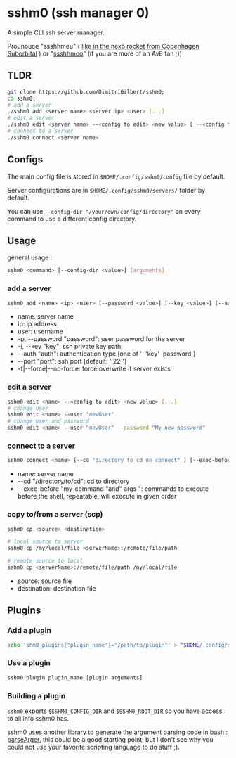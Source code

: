 # sshm0 (ssh manager 0)

A simple CLI ssh server manager.

Prounouce "ssshhmeu" ( [like in the nexö rocket from Copenhagen Suborbital](https://copenhagensuborbitals.com/a-walkthrough-of-the-nexo-ii-rocket-part-i/) ) or "[ssshhmoo](https://avedictionary.com/schmoo/)" (if you are more of an AvE fan ;))

## TLDR

```bash
git clone https://github.com/DimitriGilbert/sshm0;
cd sshm0;
# add a server
./sshm0 add <server name> <server ip> <user> [...]
# edit a server
./sshm0 edit <server name> --<config to edit> <new value> [ --<config to edit 2> <new value 2>]
# connect to a server
./sshm0 connect <server name>
```

## Configs

The main config file is stored in `$HOME/.config/sshm0/config` file by default.

Server configurations are in `$HOME/.config/sshm0/servers/` folder by default.

You can use `--config-dir "/your/own/config/directory"` on every command to use a different config directory.

## Usage

general usage :

```bash
sshm0 <command> [--config-dir <value>] [arguments]
```

### add a server

```bash
sshm0 add <name> <ip> <user> [--password <value>] [--key <value>] [--auth <value>] [--port <value>] [--[no-]force]
```

* name: server name
* ip: ip address
* user: username
* -p, --password "password": user password for the server
* -i, --key "key": ssh private key path
* --auth "auth": authentication type [one of '' 'key' 'password']
* --port "port": ssh port [default: ' 22 ']
* -f|--force|--no-force: force overwrite if server exists

### edit a server

```bash
sshm0 edit <name> --<config to edit> <new value> [...]
# change user
sshm0 edit <name> --user "newUser"
# change user and password
sshm0 edit <name> --user "newUser" --password "My new password"
```

### connect to a server

```bash
sshm0 connect <name> [--cd "directory to cd on connect" ] [--exec-before "command to exec before" [--exec-before "..."]] [command to execute]
```

* name: server name
* --cd "/directory/to/cd": cd to directory
* --exec-before "my-command \"and\" args ": commands to execute before the shell, repeatable, will execute in given order

### copy to/from a server (scp)

```bash
sshm0 cp <source> <destination>

# local source to server
sshm0 cp /my/local/file <serverName>:/remote/file/path

# remote source to local
sshm0 cp <serverName>:/remote/file/path /my/local/file 
```

* source: source file
* destination: destination file

## Plugins

### Add a plugin

```bash
echo 'shm0_plugins["plugin_name"]="/path/to/plugin"' > "$HOME/.config/sshm0/config";
```

### Use a plugin

```bash
sshm0 plugin plugin_name [plugin arguments]
```

### Building a plugin

`sshm0` exports `$SSHM0_CONFIG_DIR` and `$SSHM0_ROOT_DIR` so you have access to all info sshm0 has.

sshm0 uses another library to generate the argument parsing code in bash : [parseArger](https://github.com/DimitriGilbert/parseArger), this could be a good starting point, but I don't see why you could not use your favorite scripting language to do stuff ;).

